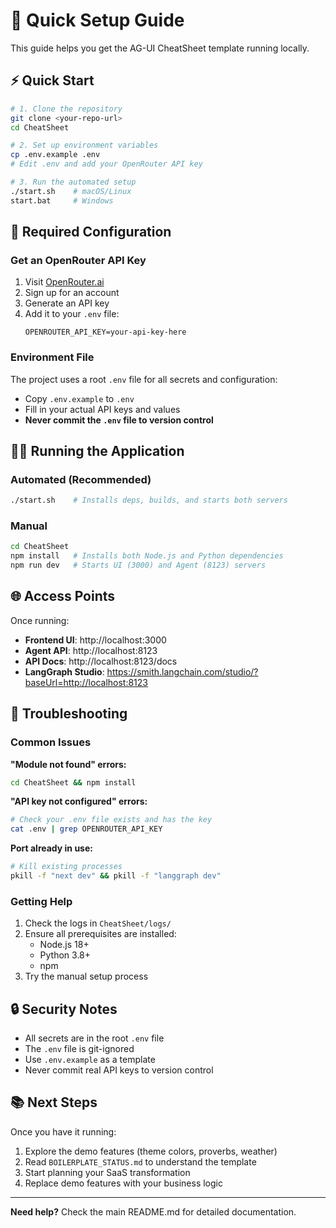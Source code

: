 # 🚀 Quick Setup Guide

This guide helps you get the AG-UI CheatSheet template running locally.

## ⚡ Quick Start

```bash
# 1. Clone the repository
git clone <your-repo-url>
cd CheatSheet

# 2. Set up environment variables
cp .env.example .env
# Edit .env and add your OpenRouter API key

# 3. Run the automated setup
./start.sh    # macOS/Linux
start.bat     # Windows
```

## 🔑 Required Configuration

### Get an OpenRouter API Key
1. Visit [OpenRouter.ai](https://openrouter.ai/)
2. Sign up for an account
3. Generate an API key
4. Add it to your `.env` file:
   ```env
   OPENROUTER_API_KEY=your-api-key-here
   ```

### Environment File
The project uses a root `.env` file for all secrets and configuration:
- Copy `.env.example` to `.env`
- Fill in your actual API keys and values
- **Never commit the `.env` file to version control**

## 🏃‍♂️ Running the Application

### Automated (Recommended)
```bash
./start.sh    # Installs deps, builds, and starts both servers
```

### Manual
```bash
cd CheatSheet
npm install   # Installs both Node.js and Python dependencies
npm run dev   # Starts UI (3000) and Agent (8123) servers
```

## 🌐 Access Points

Once running:
- **Frontend UI**: http://localhost:3000
- **Agent API**: http://localhost:8123
- **API Docs**: http://localhost:8123/docs
- **LangGraph Studio**: https://smith.langchain.com/studio/?baseUrl=http://localhost:8123

## 🔧 Troubleshooting

### Common Issues

**"Module not found" errors:**
```bash
cd CheatSheet && npm install
```

**"API key not configured" errors:**
```bash
# Check your .env file exists and has the key
cat .env | grep OPENROUTER_API_KEY
```

**Port already in use:**
```bash
# Kill existing processes
pkill -f "next dev" && pkill -f "langgraph dev"
```

### Getting Help
1. Check the logs in `CheatSheet/logs/`
2. Ensure all prerequisites are installed:
   - Node.js 18+
   - Python 3.8+
   - npm
3. Try the manual setup process

## 🔒 Security Notes

- All secrets are in the root `.env` file
- The `.env` file is git-ignored
- Use `.env.example` as a template
- Never commit real API keys to version control

## 📚 Next Steps

Once you have it running:
1. Explore the demo features (theme colors, proverbs, weather)
2. Read `BOILERPLATE_STATUS.md` to understand the template
3. Start planning your SaaS transformation
4. Replace demo features with your business logic

---

**Need help?** Check the main README.md for detailed documentation.